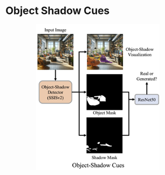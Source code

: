 # Object Shadow Cues
<p align="center">
<img height="400" alt="Architecture for Line Segment Classifier" src="../assets/object_shadow_cues.jpg">
</p>